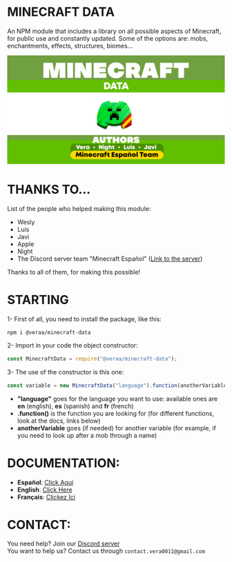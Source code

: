 # MINECRAFT DATA
An NPM module that includes a library on all possible aspects of Minecraft, for public use and constantly updated. Some of the options are: mobs, enchantments, effects, structures, biomes...

![presetation_image](general_doc_image.png)

# THANKS TO...
List of the people who helped making this module:
- Wesly
- Luis
- Javi
- Apple
- Night
- The Discord server team "Minecraft Español" ([Link to the server](https://discord.gg/mc-es))

Thanks to all of them, for making this possible!

# STARTING
1- First of all, you need to install the package, like this:
```
npm i @veraa/minecraft-data
```
2- Import in your code the object constructor:
```js
const MinecraftData = require("@veraa/minecraft-data");
```
3- The use of the constructor is this one:
```js
const variable = new MinecraftData("language").function(anotherVariable);
```
- **"language"** goes for the language you want to use: available ones are __en__ (english), __es__ (spanish) and __fr__ (french)
- **.function()** is the function you are looking for (for different functions, look at the docs, links below)
- **anotherVariable** goes (if needed) for another variable (for example, if you need to look up after a mob through a name)

# DOCUMENTATION:
- **Español**: [Click Aquí](https://github.com/Vera0011/Minecraft_data/blob/master/docs/apiEs.md)
- **English**: [Click Here](https://github.com/Vera0011/Minecraft_data/blob/master/docs/apiEn.md)
- **Français**: [Clickez Ici](https://github.com/Vera0011/Minecraft_data/blob/master/docs/apiFr.md)

# CONTACT:
You need help? Join our [Discord server](https://discord.gg/rzu925jcCb)\
You want to help us? Contact us through `contact.vera0011@gmail.com`
